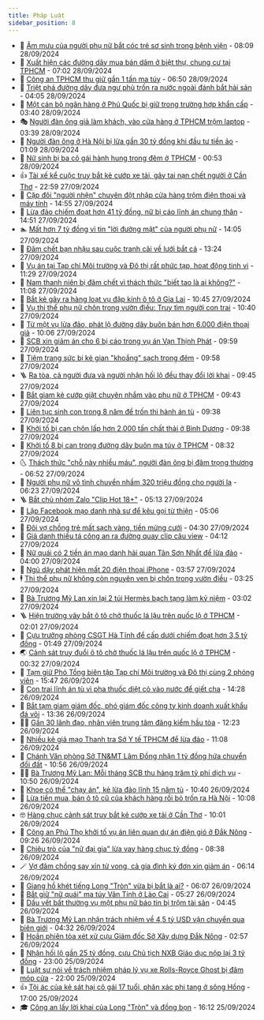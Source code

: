 ```yaml
---
title: Pháp Luật
sidebar_position: 8
---
```


<!-- dantri-phap-luat:START -->
- 🌊 [Âm mưu của người phụ nữ bắt cóc trẻ sơ sinh trong bệnh viện](https://dantri.com.vn/phap-luat/am-muu-cua-nguoi-phu-nu-bat-coc-tre-so-sinh-trong-benh-vien-20240928145633802.htm) - 08:09 28/09/2024
- 🐲 [Xuất hiện các đường dây mua bán dâm ở biệt thự, chung cư tại TPHCM](https://dantri.com.vn/xa-hoi/xuat-hien-cac-duong-day-mua-ban-dam-o-biet-thu-chung-cu-tai-tphcm-20240928121637418.htm) - 07:02 28/09/2024
- 🌁 [Công an TPHCM thu giữ gần 1 tấn ma túy](https://dantri.com.vn/phap-luat/cong-an-tphcm-thu-giu-gan-1-tan-ma-tuy-20240928120231242.htm) - 06:50 28/09/2024
- 🎃 [Triệt phá đường dây đưa ngư phủ trốn ra nước ngoài đánh bắt hải sản](https://dantri.com.vn/phap-luat/triet-pha-duong-day-dua-ngu-phu-tron-ra-nuoc-ngoai-danh-bat-hai-san-20240927234831577.htm) - 04:05 28/09/2024
- 🦅 [Một cán bộ ngân hàng ở Phú Quốc bị giữ trong trường hợp khẩn cấp](https://dantri.com.vn/phap-luat/mot-can-bo-ngan-hang-o-phu-quoc-bi-giu-trong-truong-hop-khan-cap-20240928103113478.htm) - 03:40 28/09/2024
- 🎭 [Người đàn ông giả làm khách, vào cửa hàng ở TPHCM trộm laptop](https://dantri.com.vn/phap-luat/nguoi-dan-ong-gia-lam-khach-vao-cua-hang-o-tphcm-trom-laptop-20240928100538607.htm) - 03:39 28/09/2024
- 🤗 [Người đàn ông ở Hà Nội bị lừa gần 30 tỷ đồng khi đầu tư tiền ảo](https://dantri.com.vn/phap-luat/nguoi-dan-ong-o-ha-noi-bi-lua-gan-30-ty-dong-khi-dau-tu-tien-ao-20240928075846637.htm) - 01:09 28/09/2024
- 🚀 [Nữ sinh bị ba cô gái hành hung trong đêm  ở TPHCM](https://dantri.com.vn/xa-hoi/nu-sinh-bi-ba-co-gai-hanh-hung-trong-dem-o-tphcm-20240928004823958.htm) - 00:53 28/09/2024
- 👍 [Tài xế kể cuộc truy bắt kẻ cướp xe tải, gây tai nạn chết người ở Cần Thơ](https://dantri.com.vn/xa-hoi/tai-xe-ke-cuoc-truy-bat-ke-cuop-xe-tai-gay-tai-nan-chet-nguoi-o-can-tho-20240927220657915.htm) - 22:59 27/09/2024
- 🧐 [Cặp đôi &quot;người nhện&quot; chuyên đột nhập cửa hàng trộm điện thoại và máy tính](https://dantri.com.vn/phap-luat/cap-doi-nguoi-nhen-chuyen-dot-nhap-cua-hang-trom-dien-thoai-va-may-tinh-20240927193202299.htm) - 14:55 27/09/2024
- 🫶 [Lừa đảo chiếm đoạt hơn 41 tỷ đồng, nữ bị cáo lĩnh án chung thân](https://dantri.com.vn/phap-luat/lua-dao-chiem-doat-hon-41-ty-dong-nu-bi-cao-linh-an-chung-than-20240927210148299.htm) - 14:51 27/09/2024
- 🏊 [Mất hơn 7 tỷ đồng vì tin &quot;lời đường mật&quot; của người phụ nữ](https://dantri.com.vn/phap-luat/mat-hon-7-ty-dong-vi-tin-loi-duong-mat-cua-nguoi-phu-nu-20240927201021720.htm) - 14:05 27/09/2024
- 🌋 [Đâm chết bạn nhậu sau cuộc tranh cãi về lưới bắt cá](https://dantri.com.vn/phap-luat/dam-chet-ban-nhau-sau-cuoc-tranh-cai-ve-luoi-bat-ca-20240927201207608.htm) - 13:24 27/09/2024
- 👹 [Vụ án tại Tạp chí Môi trường và Đô thị rất phức tạp, hoạt động tinh vi](https://dantri.com.vn/phap-luat/vu-an-tai-tap-chi-moi-truong-va-do-thi-rat-phuc-tap-hoat-dong-tinh-vi-20240927182906100.htm) - 11:29 27/09/2024
- 🫣 [Nam thanh niên bị đâm chết vì thách thức &quot;biết tao là ai không?&quot;](https://dantri.com.vn/phap-luat/nam-thanh-nien-bi-dam-chet-vi-thach-thuc-biet-tao-la-ai-khong-20240927175042698.htm) - 11:08 27/09/2024
- 🎃 [Bắt kẻ gây ra hàng loạt vụ đập kính ô tô ở Gia Lai](https://dantri.com.vn/phap-luat/bat-ke-gay-ra-hang-loat-vu-dap-kinh-o-to-o-gia-lai-20240927172231935.htm) - 10:45 27/09/2024
- 🌝 [Vụ thi thể phụ nữ chôn trong vườn điều: Truy tìm người con trai](https://dantri.com.vn/phap-luat/vu-thi-the-phu-nu-chon-trong-vuon-dieu-truy-tim-nguoi-con-trai-20240927170929008.htm) - 10:40 27/09/2024
- 🚀 [Từ một vụ lừa đảo, phát lộ đường dây buôn bán hơn 6.000 điện thoại giả](https://dantri.com.vn/phap-luat/tu-mot-vu-lua-dao-phat-lo-duong-day-buon-ban-hon-6000-dien-thoai-gia-20240927164011240.htm) - 10:06 27/09/2024
- 🥷 [SCB xin giảm án cho 6 bị cáo trong vụ án Vạn Thịnh Phát](https://dantri.com.vn/phap-luat/scb-xin-giam-an-cho-6-bi-cao-trong-vu-an-van-thinh-phat-20240927163523512.htm) - 09:59 27/09/2024
- 👺 [Tiệm trang sức bị kẻ gian &quot;khoắng&quot; sạch trong đêm](https://dantri.com.vn/phap-luat/tiem-trang-suc-bi-ke-gian-khoang-sach-trong-dem-20240927163515727.htm) - 09:58 27/09/2024
- 🪜 [Ra tòa, cả người đưa và người nhận hối lộ đều thay đổi lời khai](https://dantri.com.vn/phap-luat/ra-toa-ca-nguoi-dua-va-nguoi-nhan-hoi-lo-deu-thay-doi-loi-khai-20240927160633536.htm) - 09:45 27/09/2024
- 🦄 [Bắt giam kẻ cướp giật chuyên nhắm vào phụ nữ ở TPHCM](https://dantri.com.vn/phap-luat/bat-giam-ke-cuop-giat-chuyen-nham-vao-phu-nu-o-tphcm-20240927162018850.htm) - 09:43 27/09/2024
- 🦍 [Liên tục sinh con trong 8 năm để trốn thi hành án tù](https://dantri.com.vn/phap-luat/lien-tuc-sinh-con-trong-8-nam-de-tron-thi-hanh-an-tu-20240927163411653.htm) - 09:38 27/09/2024
- 🌁 [Khởi tố bị can chôn lấp hơn 2.000 tấn chất thải ở Bình Dương](https://dantri.com.vn/phap-luat/khoi-to-bi-can-chon-lap-hon-2000-tan-chat-thai-o-binh-duong-20240927160347844.htm) - 09:38 27/09/2024
- 💯 [Khởi tố 8 bị can trong đường dây buôn ma túy ở TPHCM](https://dantri.com.vn/phap-luat/khoi-to-8-bi-can-trong-duong-day-buon-ma-tuy-o-tphcm-20240927144520580.htm) - 08:32 27/09/2024
- 🌜 [Thách thức &quot;chỗ này nhiều máu&quot;, người đàn ông bị đâm trọng thương](https://dantri.com.vn/phap-luat/thach-thuc-cho-nay-nhieu-mau-nguoi-dan-ong-bi-dam-trong-thuong-20240927134400414.htm) - 06:52 27/09/2024
- 👹 [Người phụ nữ vô tình chuyển nhầm 320 triệu đồng cho người lạ](https://dantri.com.vn/phap-luat/nguoi-phu-nu-vo-tinh-chuyen-nham-320-trieu-dong-cho-nguoi-la-20240927123923055.htm) - 06:23 27/09/2024
- 🪜 [Bắt chủ nhóm Zalo &quot;Clip Hot 18+&quot;](https://dantri.com.vn/phap-luat/bat-chu-nhom-zalo-clip-hot-18-20240927115924152.htm) - 05:13 27/09/2024
- 🦩 [Lập Facebook mạo danh nhà sư để kêu gọi từ thiện](https://dantri.com.vn/phap-luat/lap-facebook-mao-danh-nha-su-de-keu-goi-tu-thien-20240927114706113.htm) - 05:06 27/09/2024
- 💂 [Đôi vợ chồng trẻ mất sạch vàng, tiền mừng cưới](https://dantri.com.vn/phap-luat/doi-vo-chong-tre-mat-sach-vang-tien-mung-cuoi-20240927111925890.htm) - 04:30 27/09/2024
- 💃 [Giả danh thiếu tá công an ra đường quay clip câu view](https://dantri.com.vn/phap-luat/gia-danh-thieu-ta-cong-an-ra-duong-quay-clip-cau-view-20240927105917946.htm) - 04:12 27/09/2024
- 🧐 [Nữ quái có 2 tiền án mạo danh hải quan Tân Sơn Nhất để lừa đảo](https://dantri.com.vn/phap-luat/nu-quai-co-2-tien-an-mao-danh-hai-quan-tan-son-nhat-de-lua-dao-20240927104112781.htm) - 04:00 27/09/2024
- 🤗 [Ngủ dậy phát hiện mất 20 điện thoại iPhone](https://dantri.com.vn/phap-luat/ngu-day-phat-hien-mat-20-dien-thoai-iphone-20240927103312596.htm) - 03:57 27/09/2024
- 🕴 [Thi thể phụ nữ không còn nguyên vẹn bị chôn trong vườn điều](https://dantri.com.vn/phap-luat/thi-the-phu-nu-khong-con-nguyen-ven-bi-chon-trong-vuon-dieu-20240927100920885.htm) - 03:25 27/09/2024
- 🐎 [Bà Trương Mỹ Lan xin lại 2 túi Hermès bạch tạng làm kỷ niệm](https://dantri.com.vn/phap-luat/ba-truong-my-lan-xin-lai-2-tui-hermes-bach-tang-lam-ky-niem-20240927093435048.htm) - 03:02 27/09/2024
- 🪜 [Hiện trường vây bắt ô tô chở thuốc lá lậu trên quốc lộ ở TPHCM](https://dantri.com.vn/phap-luat/hien-truong-vay-bat-o-to-cho-thuoc-la-lau-tren-quoc-lo-o-tphcm-20240927085022716.htm) - 02:01 27/09/2024
- 🤭 [Cựu trưởng phòng CSGT Hà Tĩnh để cấp dưới chiếm đoạt hơn 3,5 tỷ đồng](https://dantri.com.vn/phap-luat/cuu-truong-phong-csgt-ha-tinh-de-cap-duoi-chiem-doat-hon-35-ty-dong-20240927083955206.htm) - 01:49 27/09/2024
- 🌏 [Cảnh sát truy đuổi ô tô chở thuốc lá lậu trên quốc lộ ở TPHCM](https://dantri.com.vn/phap-luat/canh-sat-truy-duoi-o-to-cho-thuoc-la-lau-tren-quoc-lo-o-tphcm-20240927071635629.htm) - 00:32 27/09/2024
- 🎃 [Tạm giữ Phó Tổng biên tập Tạp chí Môi trường và Đô thị cùng 2 phóng viên](https://dantri.com.vn/phap-luat/tam-giu-pho-tong-bien-tap-tap-chi-moi-truong-va-do-thi-cung-2-phong-vien-20240926223658672.htm) - 15:47 26/09/2024
- 🗽 [Con trai lĩnh án tù vì pha thuốc diệt cỏ vào nước để giết cha](https://dantri.com.vn/phap-luat/con-trai-linh-an-tu-vi-pha-thuoc-diet-co-vao-nuoc-de-giet-cha-20240926211058056.htm) - 14:28 26/09/2024
- 🌁 [Bắt tạm giam giám đốc, phó giám đốc công ty kinh doanh xuất khẩu đá vôi](https://dantri.com.vn/phap-luat/bat-tam-giam-giam-doc-pho-giam-doc-cong-ty-kinh-doanh-xuat-khau-da-voi-20240926201808193.htm) - 13:36 26/09/2024
- 🧑‍💻 [Gần 30 lãnh đạo, nhân viên trung tâm đăng kiểm hầu tòa](https://dantri.com.vn/phap-luat/gan-30-lanh-dao-nhan-vien-trung-tam-dang-kiem-hau-toa-20240926175334822.htm) - 12:23 26/09/2024
- 🌮 [Nhiều kẻ giả mạo Thanh tra Sở Y tế TPHCM để lừa đảo](https://dantri.com.vn/phap-luat/nhieu-ke-gia-mao-thanh-tra-so-y-te-tphcm-de-lua-dao-20240926174823992.htm) - 11:08 26/09/2024
- 🤗 [Chánh Văn phòng Sở TN&amp;MT Lâm Đồng nhận 1 tỷ đồng hứa chuyển đổi đất](https://dantri.com.vn/phap-luat/chanh-van-phong-so-tnmt-lam-dong-nhan-1-ty-dong-hua-chuyen-doi-dat-20240926172925654.htm) - 10:56 26/09/2024
- 👨‍🏫 [Bà Trương Mỹ Lan: Mỗi tháng SCB thu hàng trăm tỷ phí dịch vụ](https://dantri.com.vn/phap-luat/ba-truong-my-lan-moi-thang-scb-thu-hang-tram-ty-phi-dich-vu-20240926165205796.htm) - 10:50 26/09/2024
- 🎉 [Khoe có thể &quot;chạy án&quot;, kẻ lừa đảo lĩnh 15 năm tù](https://dantri.com.vn/phap-luat/khoe-co-the-chay-an-ke-lua-dao-linh-15-nam-tu-20240926163539039.htm) - 10:40 26/09/2024
- 🤗 [Lừa tiền mua, bán ô tô cũ của khách hàng rồi bỏ trốn ra Hà Nội](https://dantri.com.vn/phap-luat/lua-tien-mua-ban-o-to-cu-cua-khach-hang-roi-bo-tron-ra-ha-noi-20240926161144057.htm) - 10:08 26/09/2024
- 🤓 [Hàng chục cảnh sát truy bắt kẻ cướp xe tải ở Cần Thơ](https://dantri.com.vn/phap-luat/hang-chuc-canh-sat-truy-bat-ke-cuop-xe-tai-o-can-tho-20240926164131226.htm) - 10:01 26/09/2024
- 👹 [Công an Phú Thọ khởi tố vụ án liên quan dự án điện gió ở Đắk Nông](https://dantri.com.vn/phap-luat/cong-an-phu-tho-khoi-to-vu-an-lien-quan-du-an-dien-gio-o-dak-nong-20240926162219038.htm) - 09:26 26/09/2024
- 🐘 [Chiêu trò của &quot;nữ đại gia&quot; lừa vay hàng chục tỷ đồng](https://dantri.com.vn/phap-luat/chieu-tro-cua-nu-dai-gia-lua-vay-hang-chuc-ty-dong-20240926152353441.htm) - 08:38 26/09/2024
- 🪄 [Vợ đâm chồng say xỉn tử vong, cả gia đình ký đơn xin giảm án](https://dantri.com.vn/phap-luat/vo-dam-chong-say-xin-tu-vong-ca-gia-dinh-ky-don-xin-giam-an-20240926125644869.htm) - 06:14 26/09/2024
- 💄 [Giang hồ khét tiếng Long &quot;Tròn&quot; vừa bị bắt là ai?](https://dantri.com.vn/phap-luat/giang-ho-khet-tieng-long-tron-vua-bi-bat-la-ai-20240926123408437.htm) - 06:07 26/09/2024
- 🐎 [Bắt giữ &quot;nữ quái&quot; ma túy Vân Tính ở Lào Cai](https://dantri.com.vn/phap-luat/bat-giu-nu-quai-ma-tuy-van-tinh-o-lao-cai-20240926122105683.htm) - 05:27 26/09/2024
- 💯 [Dấu vết bất thường vụ một phụ nữ báo tin bị trộm tài sản](https://dantri.com.vn/phap-luat/dau-vet-bat-thuong-vu-mot-phu-nu-bao-tin-bi-trom-tai-san-20240926102935564.htm) - 04:45 26/09/2024
- 💯 [Bà Trương Mỹ Lan nhận trách nhiệm về 4,5 tỷ USD vận chuyển qua biên giới](https://dantri.com.vn/phap-luat/ba-truong-my-lan-nhan-trach-nhiem-ve-45-ty-usd-van-chuyen-qua-bien-gioi-20240926111309446.htm) - 04:32 26/09/2024
- 🌈 [Hoãn phiên tòa xét xử cựu Giám đốc Sở Xây dựng Đắk Nông](https://dantri.com.vn/phap-luat/hoan-phien-toa-xet-xu-cuu-giam-doc-so-xay-dung-dak-nong-20240926091057918.htm) - 02:57 26/09/2024
- 🧠 [Nhận hối lộ gần 25 tỷ đồng, cựu Chủ tịch NXB Giáo dục nộp lại 3 tỷ đồng](https://dantri.com.vn/phap-luat/nhan-hoi-lo-gan-25-ty-dong-cuu-chu-tich-nxb-giao-duc-nop-lai-3-ty-dong-20240925210302351.htm) - 23:00 25/09/2024
- 🌈 [Luật sư nói về trách nhiệm pháp lý vụ xe Rolls-Royce Ghost bị đâm móp cửa](https://dantri.com.vn/phap-luat/luat-su-noi-ve-trach-nhiem-phap-ly-vu-xe-rolls-royce-ghost-bi-dam-mop-cua-20240925152250553.htm) - 22:00 25/09/2024
- 👍 [Tội ác của kẻ sát hại cô gái 17 tuổi, phân xác phi tang ở sông Hồng](https://dantri.com.vn/phap-luat/toi-ac-cua-ke-sat-hai-co-gai-17-tuoi-phan-xac-phi-tang-o-song-hong-20240925163707013.htm) - 17:00 25/09/2024
- 🎓 [Công an lấy lời khai của Long &quot;Tròn&quot; và đồng bọn](https://dantri.com.vn/phap-luat/cong-an-lay-loi-khai-cua-long-tron-va-dong-bon-20240925230510132.htm) - 16:12 25/09/2024<!-- dantri-phap-luat:END -->
